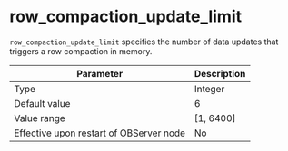 # row_compaction_update_limit

`row_compaction_update_limit` specifies the number of data updates that triggers a row compaction in memory.


| **Parameter** | **Description** |
|------------------|-------------|
| Type | Integer |
| Default value | 6 |
| Value range | \[1, 6400\] |
| Effective upon restart of OBServer node | No |